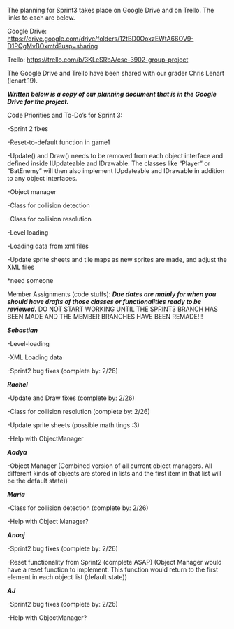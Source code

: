 The planning for Sprint3 takes place on Google Drive and on Trello. The links to each are below.

Google Drive: https://drive.google.com/drive/folders/12tBD0OoxzEWtA66OV9-D1PQgMvBOxmtd?usp=sharing

Trello: https://trello.com/b/3KLeSRbA/cse-3902-group-project

The Google Drive and Trello have been shared with our grader Chris Lenart (lenart.19).

***Written below is a copy of our planning document that is in the Google Drive for the project.***


Code Priorities and To-Do’s for Sprint 3:

-Sprint 2 fixes

-Reset-to-default function in game1

-Update() and Draw() needs to be removed from each object interface and defined inside IUpdateable and IDrawable. The classes like “Player” or “BatEnemy” will then also implement IUpdateable and IDrawable in addition to any object interfaces. 

-Object manager

-Class for collision detection

-Class for collision resolution

-Level loading

-Loading data from xml files

-Update sprite sheets and tile maps as new sprites are made, and adjust the XML files

*need someone


Member Assignments (code stuffs):
***Due dates are mainly for when you should have drafts of those classes or functionalities ready to be reviewed.***
DO NOT START WORKING UNTIL THE SPRINT3 BRANCH HAS BEEN MADE AND THE MEMBER BRANCHES HAVE BEEN REMADE!!!

***Sebastian***

-Level-loading 

-XML Loading data

-Sprint2 bug fixes (complete by: 2/26)

***Rachel***

-Update and Draw fixes (complete by: 2/26)

-Class for collision resolution (complete by: 2/26)

-Update sprite sheets (possible math tings :3)

-Help with ObjectManager

***Aadya***

-Object Manager
  (Combined version of all current object managers.
  All different kinds of objects are stored in lists and the first item in that list will be the default state))

***Maria***

-Class for collision detection (complete by: 2/26)

-Help with Object Manager?

***Anooj***

-Sprint2 bug fixes (complete by: 2/26)

-Reset functionality from Sprint2 (complete ASAP)
  (Object Manager would have a reset function to implement.
  This function would return to the first element in each object list (default state))

***AJ***

-Sprint2 bug fixes (complete by: 2/26)

-Help with ObjectManager?
